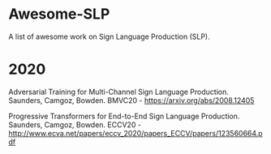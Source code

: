# Awesome-SLP
A list of awesome work on Sign Language Production (SLP). 

# 2020

Adversarial Training for Multi-Channel Sign Language Production. Saunders, Camgoz, Bowden. BMVC20 - https://arxiv.org/abs/2008.12405


Progressive Transformers for End-to-End Sign Language Production. Saunders, Camgoz, Bowden. ECCV20 - http://www.ecva.net/papers/eccv_2020/papers_ECCV/papers/123560664.pdf

